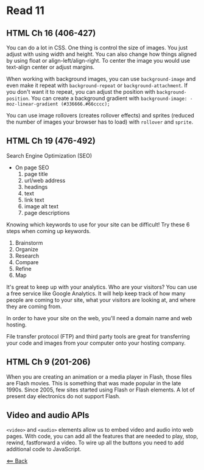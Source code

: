 # Read 11

## HTML Ch 16 (406-427)
You can do a lot in CSS. One thing is control the size of images. You just adjust with using width and height. You can also change how things aligned by using float or align-left/align-right. To center the image you would use text-align center or adjust margins.

When working with background images, you can use ```background-image``` and even make it repeat with ```background-repeat``` or ```background-attachment```. If you don't want it to repeat, you can adjust the position with ```background-position```. You can create a background gradient with ```background-image: -moz-linear-gradient (#336666.#66cccc);```

You can use image rollovers (creates rollover effects) and sprites (reduced the number of images your browser has to load) with ```rollover``` and ```sprite```.

## HTML Ch 19 (476-492)
Search Engine Optimization (SEO)
- On page SEO
    1. page title
    1. url/web address
    1. headings
    1. text
    1. link text
    1. image alt text
    1. page descriptions

Knowing which keywords to use for your site can be difficult! Try these 6 steps when coming up keywords.
1. Brainstorm
1. Organize
1. Research
1. Compare
1. Refine
1. Map

It's great to keep up with your analytics. Who are your visitors? You can use a free service like Google Analytics. It will help keep track of how many people are coming to your site, what your visitors are looking at, and where they are coming from.

In order to have your site on the web, you'll need a domain name and web hosting.

File transfer protocol (FTP) and third party tools are great for transferring your code and images from your computer onto your hosting company.

## HTML Ch 9 (201-206)
When you are creating an animation or a media player in Flash, those files are Flash movies. This is something that was made popular in the late 1990s. Since 2005, few sites started using Flash or Flash elements. A lot of present day electronics do not support Flash.

## Video and audio APIs
```<video>``` and ```<audio>``` elements allow us to embed video and audio into web pages. With code, you can add all the features that are needed to play, stop, rewind, fastforward a video. To wire up all the buttons you need to add additional code to JavaScript.

[<== Back](https://simoneodegard.github.io/reading-notes/)